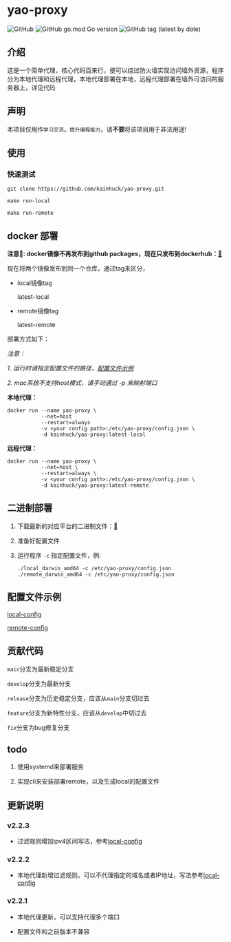 # yao-proxy

![GitHub](https://img.shields.io/github/license/kainhuck/yao-proxy) ![GitHub go.mod Go version](https://img.shields.io/github/go-mod/go-version/kainhuck/yao-proxy) ![GitHub tag (latest by date)](https://img.shields.io/github/v/tag/kainhuck/yao-proxy)

## 介绍

这是一个简单代理，核心代码百来行，便可以绕过防火墙实现访问墙外资源，程序分为本地代理和远程代理，本地代理部署在本地，远程代理部署在墙外可访问的服务器上，详见代码

## 声明

本项目仅用作`学习交流`，`提升编程能力`，请**不要**将该项目用于非法用途!

## 使用

### 快速测试

```
git clone https://github.com/kainhuck/yao-proxy.git
```

```
make run-local
```

```
make run-remote
```

## docker 部署

**注意📢: docker镜像不再发布到github packages，现在只发布到dockerhub：[🔗](https://hub.docker.com/repository/docker/kainhuck/yao-proxy)**

现在将两个镜像发布到同一个仓库，通过tag来区分，

- local镜像tag

  latest-local

- remote镜像tag

  latest-remote

部署方式如下：

_注意：_

_1. 运行时请指定配置文件的路径，[配置文件示例](#配置文件示例)_ 

_2. mac系统不支持host模式，请手动通过 -p 来映射端口_

**本地代理：**

```shell
docker run --name yao-proxy \
           --net=host 
           --restart=always 
           -v <your config path>:/etc/yao-proxy/config.json \
           -d kainhuck/yao-proxy:latest-local
```

**远程代理：**

```shell
docker run --name yao-proxy \
           --net=host \
           --restart=always \
           -v <your config path>:/etc/yao-proxy/config.json \
           -d kainhuck/yao-proxy:latest-remote
```

## 二进制部署

1. 下载最新的对应平台的二进制文件：[🔗](https://github.com/kainhuck/yao-proxy/releases)

2. 准备好配置文件

3. 运行程序 `-c` 指定配置文件，例:

   ```
   ./local_darwin_amd64 -c /etc/yao-proxy/config.json
   ./remote_darwin_amd64 -c /etc/yao-proxy/config.json
   ```

## 配置文件示例

[local-config](cmd/local/res/config.json)

[remote-config](cmd/remote/res/config.json)

## 贡献代码

`main`分支为最新稳定分支

`develop`分支为最新分支

`release`分支为历史稳定分支，应该从`main`分支切过去

`feature`分支为新特性分支，应该从`develop`中切过去

`fix`分支为bug修复分支



## todo

1. 使用systemd来部署服务

2. 实现cli来安装部署remote，以及生成local的配置文件


## 更新说明

### v2.2.3

- 过滤规则增加ipv4区间写法，参考[local-config](cmd/local/res/config.json)

### v2.2.2

- 本地代理新增过滤规则，可以不代理指定的域名或者IP地址，写法参考[local-config](cmd/local/res/config.json)

### v2.2.1

- 本地代理更新，可以支持代理多个端口

- 配置文件和之前版本不兼容

